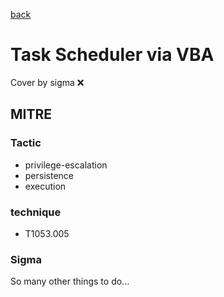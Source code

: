 [back](../index.md)
# Task Scheduler via VBA
Cover by sigma :x: 

## MITRE
### Tactic
  - privilege-escalation
  - persistence
  - execution

### technique
  - T1053.005

### Sigma

 So many other things to do...
